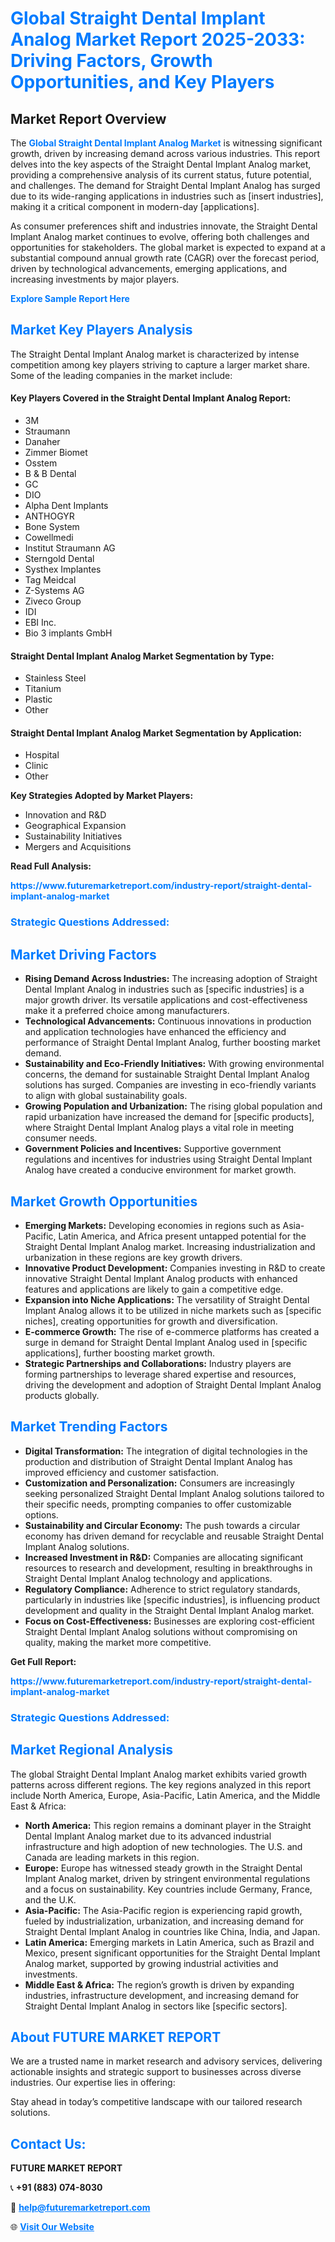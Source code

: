 <h1 style="color: #007BFF;">Global Straight Dental Implant Analog Market Report 2025-2033: Driving Factors, Growth Opportunities, and Key Players</h1>

<section id="overview">
<h2>Market Report Overview</h2>
<p>The <a href="https://www.futuremarketreport.com/industry-report/straight-dental-implant-analog-market" style="color: #007BFF; text-decoration: none;"><strong>Global Straight Dental Implant Analog Market</strong></a> is witnessing significant growth, driven by increasing demand across various industries. This report delves into the key aspects of the Straight Dental Implant Analog market, providing a comprehensive analysis of its current status, future potential, and challenges. The demand for Straight Dental Implant Analog has surged due to its wide-ranging applications in industries such as [insert industries], making it a critical component in modern-day [applications].</p>
<p>As consumer preferences shift and industries innovate, the Straight Dental Implant Analog market continues to evolve, offering both challenges and opportunities for stakeholders. The global market is expected to expand at a substantial compound annual growth rate (CAGR) over the forecast period, driven by technological advancements, emerging applications, and increasing investments by major players.</p>
</section>

<section id="overview">
<p><a href="https://www.futuremarketreport.com/request-sample/reportId=26143" style="color: #007BFF; text-decoration: none;"><strong>Explore Sample Report Here</strong></a></p>
</section>

<section id="key-players">
<h2 style="color: #007BFF;">Market Key Players Analysis</h2>
<p>The Straight Dental Implant Analog market is characterized by intense competition among key players striving to capture a larger market share. Some of the leading companies in the market include:</p>
<h4>Key Players Covered in the Straight Dental Implant Analog Report:</h4>
<ul><li>3M</li><li>Straumann</li><li>Danaher</li><li>Zimmer Biomet</li><li>Osstem</li><li>B &amp; B Dental</li><li>GC</li><li>DIO</li><li>Alpha Dent Implants</li><li>ANTHOGYR</li><li>Bone System</li><li>Cowellmedi</li><li>Institut Straumann AG</li><li>Sterngold Dental</li><li>Systhex Implantes</li><li>Tag Meidcal</li><li>Z-Systems AG</li><li>Ziveco Group</li><li>IDI</li><li>EBI Inc.</li><li>Bio 3 implants GmbH</li></ul>
<h4>Straight Dental Implant Analog Market Segmentation by Type:</h4>
<ul><li>Stainless Steel</li><li>Titanium</li><li>Plastic</li><li>Other</li></ul>

<h4>Straight Dental Implant Analog Market Segmentation by Application:</h4>
<ul><li>Hospital</li><li>Clinic</li><li>Other</li></ul>
<p><strong>Key Strategies Adopted by Market Players:</strong></p>
<ul>
<li>Innovation and R&D</li>
<li>Geographical Expansion</li>
<li>Sustainability Initiatives</li>
<li>Mergers and Acquisitions</li>
</ul>
</section>

<section>
<p><strong>Read Full Analysis: </strong></p><a href="https://www.futuremarketreport.com/industry-report/straight-dental-implant-analog-market" style="color: #007BFF; text-decoration: none;"><strong>https://www.futuremarketreport.com/industry-report/straight-dental-implant-analog-market</strong></a>
<h3 style="color: #007BFF;">Strategic Questions Addressed:</h3>
</section>

<section id="driving-factors">
<h2 style="color: #007BFF;">Market Driving Factors</h2>
<ul>
<li><strong>Rising Demand Across Industries:</strong> The increasing adoption of Straight Dental Implant Analog in industries such as [specific industries] is a major growth driver. Its versatile applications and cost-effectiveness make it a preferred choice among manufacturers.</li>
<li><strong>Technological Advancements:</strong> Continuous innovations in production and application technologies have enhanced the efficiency and performance of Straight Dental Implant Analog, further boosting market demand.</li>
<li><strong>Sustainability and Eco-Friendly Initiatives:</strong> With growing environmental concerns, the demand for sustainable Straight Dental Implant Analog solutions has surged. Companies are investing in eco-friendly variants to align with global sustainability goals.</li>
<li><strong>Growing Population and Urbanization:</strong> The rising global population and rapid urbanization have increased the demand for [specific products], where Straight Dental Implant Analog plays a vital role in meeting consumer needs.</li>
<li><strong>Government Policies and Incentives:</strong> Supportive government regulations and incentives for industries using Straight Dental Implant Analog have created a conducive environment for market growth.</li>
</ul>
</section>

<section id="growth-opportunities">
<h2 style="color: #007BFF;">Market Growth Opportunities</h2>
<ul>
<li><strong>Emerging Markets:</strong> Developing economies in regions such as Asia-Pacific, Latin America, and Africa present untapped potential for the Straight Dental Implant Analog market. Increasing industrialization and urbanization in these regions are key growth drivers.</li>
<li><strong>Innovative Product Development:</strong> Companies investing in R&D to create innovative Straight Dental Implant Analog products with enhanced features and applications are likely to gain a competitive edge.</li>
<li><strong>Expansion into Niche Applications:</strong> The versatility of Straight Dental Implant Analog allows it to be utilized in niche markets such as [specific niches], creating opportunities for growth and diversification.</li>
<li><strong>E-commerce Growth:</strong> The rise of e-commerce platforms has created a surge in demand for Straight Dental Implant Analog used in [specific applications], further boosting market growth.</li>
<li><strong>Strategic Partnerships and Collaborations:</strong> Industry players are forming partnerships to leverage shared expertise and resources, driving the development and adoption of Straight Dental Implant Analog products globally.</li>
</ul>
</section>

<section id="trending-factors">
<h2 style="color: #007BFF;">Market Trending Factors</h2>
<ul>
<li><strong>Digital Transformation:</strong> The integration of digital technologies in the production and distribution of Straight Dental Implant Analog has improved efficiency and customer satisfaction.</li>
<li><strong>Customization and Personalization:</strong> Consumers are increasingly seeking personalized Straight Dental Implant Analog solutions tailored to their specific needs, prompting companies to offer customizable options.</li>
<li><strong>Sustainability and Circular Economy:</strong> The push towards a circular economy has driven demand for recyclable and reusable Straight Dental Implant Analog solutions.</li>
<li><strong>Increased Investment in R&D:</strong> Companies are allocating significant resources to research and development, resulting in breakthroughs in Straight Dental Implant Analog technology and applications.</li>
<li><strong>Regulatory Compliance:</strong> Adherence to strict regulatory standards, particularly in industries like [specific industries], is influencing product development and quality in the Straight Dental Implant Analog market.</li>
<li><strong>Focus on Cost-Effectiveness:</strong> Businesses are exploring cost-efficient Straight Dental Implant Analog solutions without compromising on quality, making the market more competitive.</li>
</ul>
</section>

<section>
<p><strong>Get Full Report: </strong></p><a href="https://www.futuremarketreport.com/industry-report/straight-dental-implant-analog-market" style="color: #007BFF; text-decoration: none;"><strong>https://www.futuremarketreport.com/industry-report/straight-dental-implant-analog-market</strong></a>
<h3 style="color: #007BFF;">Strategic Questions Addressed:</h3>
</section>


<section id="regional-analysis">
<h2 style="color: #007BFF;">Market Regional Analysis</h2>
<p>The global Straight Dental Implant Analog market exhibits varied growth patterns across different regions. The key regions analyzed in this report include North America, Europe, Asia-Pacific, Latin America, and the Middle East & Africa:</p>
<ul>
<li><strong>North America:</strong> This region remains a dominant player in the Straight Dental Implant Analog market due to its advanced industrial infrastructure and high adoption of new technologies. The U.S. and Canada are leading markets in this region.</li>
<li><strong>Europe:</strong> Europe has witnessed steady growth in the Straight Dental Implant Analog market, driven by stringent environmental regulations and a focus on sustainability. Key countries include Germany, France, and the U.K.</li>
<li><strong>Asia-Pacific:</strong> The Asia-Pacific region is experiencing rapid growth, fueled by industrialization, urbanization, and increasing demand for Straight Dental Implant Analog in countries like China, India, and Japan.</li>
<li><strong>Latin America:</strong> Emerging markets in Latin America, such as Brazil and Mexico, present significant opportunities for the Straight Dental Implant Analog market, supported by growing industrial activities and investments.</li>
<li><strong>Middle East & Africa:</strong> The region’s growth is driven by expanding industries, infrastructure development, and increasing demand for Straight Dental Implant Analog in sectors like [specific sectors].</li>
</ul>
</section>

<footer>
<h2 style="color: #007BFF;">About FUTURE MARKET REPORT</h2>
<p>We are a trusted name in market research and advisory services, delivering actionable insights and strategic support to businesses across diverse industries. Our expertise lies in offering:</p>

<p>Stay ahead in today’s competitive landscape with our tailored research solutions.</p>

<h2 style="color: #007BFF;">Contact Us:</h2>
<p><strong>FUTURE MARKET REPORT</strong></p>
<p>📞 <strong>+91 (883) 074-8030</strong></p>
<p>📧 <strong><a href="mailto:help@futuremarketreport.com" style="color: #007BFF;">help@futuremarketreport.com</a></strong></p>
<p>🌐 <strong><a href="https://www.futuremarketreport.com/" style="color: #007BFF;">Visit Our Website</a></strong></p>
</footer>